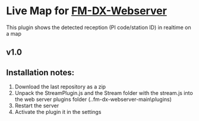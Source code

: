 # Live Map for [FM-DX-Webserver](https://github.com/NoobishSVK/fm-dx-webserver)

This plugin shows the detected reception (PI code/station ID) in realtime on a map

## v1.0

## Installation notes:

1. 	Download the last repository as a zip
2.	Unpack the StreamPlugin.js and the Stream folder with the stream.js into the web server plugins folder (..fm-dx-webserver-main\plugins)
3. 	Restart the server
4. 	Activate the plugin it in the settings





